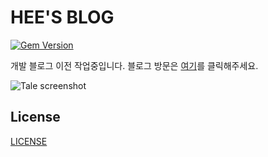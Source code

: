 # HEE'S BLOG

[![Gem Version](https://badge.fury.io/rb/tale.svg)](https://badge.fury.io/rb/tale)

개발 블로그 이전 작업중입니다. 블로그 방문은 [여기](https://hyunhee7.github.io/)를 클릭해주세요.

![Tale screenshot](http://i.imgur.com/pXZrtmo.png)


## License
[LICENSE](https://github.com/chesterhow/tale/blob/master/LICENSE)
